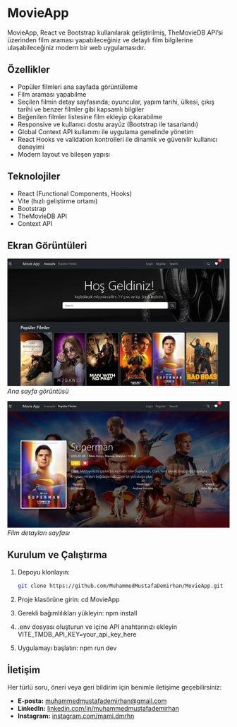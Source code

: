 # MovieApp

MovieApp, React ve Bootstrap kullanılarak geliştirilmiş, TheMovieDB API’si üzerinden film araması yapabileceğiniz ve detaylı film bilgilerine ulaşabileceğiniz modern bir web uygulamasıdır.

## Özellikler

- Popüler filmleri ana sayfada görüntüleme  
- Film araması yapabilme  
- Seçilen filmin detay sayfasında; oyuncular, yapım tarihi, ülkesi, çıkış tarihi ve benzer filmler gibi kapsamlı bilgiler  
- Beğenilen filmler listesine film ekleyip çıkarabilme  
- Responsive ve kullanıcı dostu arayüz (Bootstrap ile tasarlandı)  
- Global Context API kullanımı ile uygulama genelinde yönetim  
- React Hooks ve validation kontrolleri ile dinamik ve güvenilir kullanıcı deneyimi  
- Modern layout ve bileşen yapısı  

## Teknolojiler

- React (Functional Components, Hooks)
- Vite (hızlı geliştirme ortamı) 
- Bootstrap  
- TheMovieDB API  
- Context API

## Ekran Görüntüleri

![Ana Sayfa](./public/img/Anasayfa.png)  
_Ana sayfa görüntüsü_

![Film Detayları](./public/img/FilmDetay.png)  
_Film detayları sayfası_  

## Kurulum ve Çalıştırma

1. Depoyu klonlayın:  
   ```bash
   git clone https://github.com/MuhammedMustafaDemirhan/MovieApp.git
   
2. Proje klasörüne girin:
   cd MovieApp

3. Gerekli bağımlılıkları yükleyin:
   npm install

4. .env dosyası oluşturun ve içine API anahtarınızı ekleyin
  VITE_TMDB_API_KEY=your_api_key_here

5. Uygulamayı başlatın:
   npm run dev

## İletişim

Her türlü soru, öneri veya geri bildirim için benimle iletişime geçebilirsiniz:

- **E-posta:** [muhammedmustafademirhan@gmail.com](mailto:muhammedmustafademirhan@gmail.com)
- **LinkedIn:** [linkedin.com/in/muhammedmustafademirhan](https://www.linkedin.com/in/muhammedmustafademirhan/)  
- **Instagram:** [instagram.com/mami.dmrhn](https://www.instagram.com/mami.dmrhn/)
